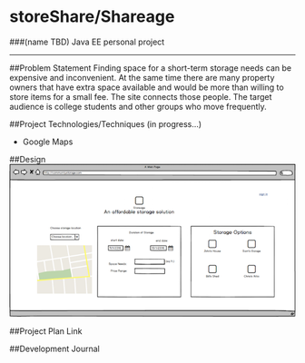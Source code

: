# storeShare/Shareage
###(name TBD)
Java EE personal project

---


##Problem Statement
Finding space for a short-term storage needs can be expensive and inconvenient. At the same time there are many property owners that have extra space available and would be more than willing to store items for a small fee. The site connects those people. The target audience is college students and other groups who move frequently. 

##Project Technologies/Techniques (in progress...)
- Google Maps

##Design
![project plan](images/StoreShare_small.png)

##Project Plan Link

##Development Journal